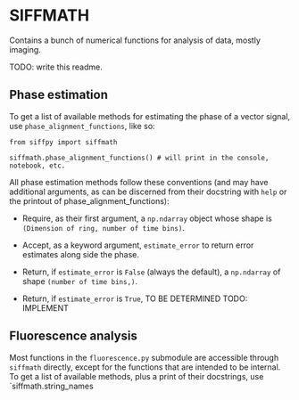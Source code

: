 # SIFFMATH

Contains a bunch of numerical functions for analysis of data, mostly imaging.

TODO: write this readme.

## Phase estimation

To get a list of available methods for estimating the phase of a vector signal, use
`phase_alignment_functions`, like so:

```
from siffpy import siffmath

siffmath.phase_alignment_functions() # will print in the console, notebook, etc.
```

All phase estimation methods follow these conventions (and may have additional arguments,
as can be discerned from their docstring with `help` or the printout of phase_alignment_functions):

- Require, as their first argument, a `np.ndarray` object whose shape is `(Dimension of ring, number of time bins)`.

- Accept, as a keyword argument, `estimate_error` to return error estimates along side the phase.

- Return, if `estimate_error` is `False` (always the default), a `np.ndarray` of shape `(number of time bins,)`.

- Return, if `estimate_error` is `True`, TO BE DETERMINED TODO: IMPLEMENT

## Fluorescence analysis

Most functions in the `fluorescence.py` submodule are accessible through `siffmath` directly, except for the
functions that are intended to be internal. To get a list of available methods, plus a print of their docstrings,
use `siffmath.string_names
